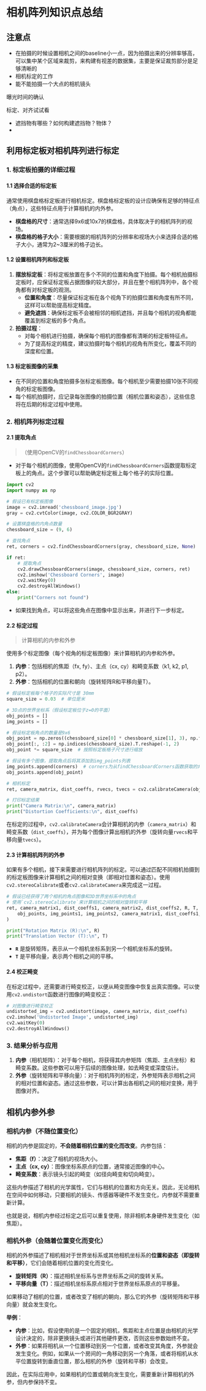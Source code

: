 # 相机阵列知识点总结

## 注意点

- 在拍摄的时候设置相机之间的baseline小一点，因为拍摄出来的分辨率够高，可以集中某个区域来裁剪，来构建有视差的数据集，主要是保证裁剪部分是足够清晰的
- 相机标定的工作
- 能不能拍摄一个大点的相机镜头

曝光时间的确认

标定、对齐试试看



- 遮挡物有哪些？如何构建遮挡物？物体？
- 

## 利用标定板对相机阵列进行标定

### 1. 标定板拍摄的详细过程

#### 1.1 选择合适的标定板

通常使用棋盘格标定板进行相机标定。棋盘格标定板的设计应确保有足够的特征点（角点），这些特征点用于计算相机的内外参。

- **棋盘格的尺寸**：通常选择9x6或10x7的棋盘格，具体取决于的相机阵列的视场。
- **棋盘格的格子大小**：需要根据的相机阵列的分辨率和视场大小来选择合适的格子大小，通常为2~3厘米的格子边长。

#### 1.2 设置相机阵列和标定板

1. **摆放标定板**：将标定板放置在多个不同的位置和角度下拍摄。每个相机拍摄标定板时，应保证标定板占据图像的较大部分，并且在整个相机阵列中，各个视角都有对标定板的观测。
   - **位置和角度**：尽量保证标定板在各个视角下的拍摄位置和角度有所不同，这样可以帮助提高标定精度。
   - **避免遮挡**：确保标定板不会被相邻的相机遮挡，并且每个相机的视角都能覆盖到标定板的多个角点。
2. **拍摄过程**：
   - 对每个相机进行拍摄，确保每个相机的图像都有清晰的标定板特征点。
   - 为了提高标定的精度，建议拍摄时每个相机的视角有所变化，覆盖不同的深度和位置。

#### 1.3 标定板图像的采集

- 在不同的位置和角度拍摄多张标定板图像。每个相机至少需要拍摄10张不同视角的标定板图像。
- 每个相机拍摄时，应记录每张图像的拍摄位置（相机位置和姿态），这些信息将在后期的标定过程中使用。

### 2. 相机阵列标定过程

#### 2.1 提取角点

> （使用OpenCV的`findChessboardCorners`）

- 对于每个相机的图像，使用OpenCV的`findChessboardCorners`函数提取标定板上的角点。这个步骤可以帮助确定标定板上每个格子的实际位置。

```python
import cv2
import numpy as np

# 假设已有标定板图像
image = cv2.imread('chessboard_image.jpg')
gray = cv2.cvtColor(image, cv2.COLOR_BGR2GRAY)

# 设置棋盘格的内角点数量
chessboard_size = (9, 6)

# 查找角点
ret, corners = cv2.findChessboardCorners(gray, chessboard_size, None)

if ret:
    # 提取角点
    cv2.drawChessboardCorners(image, chessboard_size, corners, ret)
    cv2.imshow('Chessboard Corners', image)
    cv2.waitKey(0)
    cv2.destroyAllWindows()
else:
    print("Corners not found")
```

- 如果找到角点，可以将这些角点在图像中显示出来，并进行下一步标定。

#### 2.2 标定过程

> 计算相机的内参和外参

使用多个标定图像（每个视角的标定板图像）来计算相机的内参和外参。

1. **内参**：包括相机的焦距（fx, fy）、主点（cx, cy）和畸变系数（k1, k2, p1, p2）。
2. **外参**：包括相机的位置和朝向（旋转矩阵R和平移向量T）。

```python
# 假设标定板每个格子的实际尺寸是 30mm
square_size = 0.03  # 单位是米

# 3D点的世界坐标系（假设标定板位于z=0的平面）
obj_points = []
img_points = []

# 假设标定板角点的数量是9x6
obj_point = np.zeros((chessboard_size[0] * chessboard_size[1], 3), np.float32)
obj_point[:, :2] = np.indices(chessboard_size).T.reshape(-1, 2)
obj_point *= square_size  # 按照标定板格子尺寸进行缩放

# 假设有多个图像，提取角点后将其添加到img_points列表
img_points.append(corners)  # corners为从findChessboardCorners函数获取的角点
obj_points.append(obj_point)

# 相机标定
ret, camera_matrix, dist_coeffs, rvecs, tvecs = cv2.calibrateCamera(obj_points, img_points, gray.shape[::-1], None, None)

# 打印标定结果
print("Camera Matrix:\n", camera_matrix)
print("Distortion Coefficients:\n", dist_coeffs)
```

在标定的过程中，`cv2.calibrateCamera`会计算相机的内参（`camera_matrix`）和畸变系数（`dist_coeffs`），并为每个图像计算出相机的外参（旋转向量`rvecs`和平移向量`tvecs`）。

#### 2.3 计算相机阵列的外参

如果有多个相机，接下来需要进行相机阵列的标定。可以通过匹配不同相机拍摄到的标定板图像来计算相机之间的相对变换（即相对位置和姿态）。使用`cv2.stereoCalibrate`或者`cv2.calibrateCamera`来完成这一过程。

```python
# 假设已经获得了两个相机的角点图像和3D世界坐标系中的角点
# 使用`cv2.stereoCalibrate`来计算相机之间的相对旋转和平移
ret, camera_matrix1, dist_coeffs1, camera_matrix2, dist_coeffs2, R, T, E, F = cv2.stereoCalibrate(
    obj_points, img_points1, img_points2, camera_matrix1, dist_coeffs1, camera_matrix2, dist_coeffs2, gray.shape[::-1], criteria, flags
)

print("Rotation Matrix (R):\n", R)
print("Translation Vector (T):\n", T)
```

- **`R`** 是旋转矩阵，表示从一个相机坐标系到另一个相机坐标系的旋转。
- **`T`** 是平移向量，表示两个相机之间的平移。

#### 2.4 校正畸变

在标定过程中，还需要进行畸变校正，以便从畸变图像中恢复出真实图像。可以使用`cv2.undistort`函数进行图像的畸变校正：

```python
# 对图像进行畸变校正
undistorted_img = cv2.undistort(image, camera_matrix, dist_coeffs)
cv2.imshow('Undistorted Image', undistorted_img)
cv2.waitKey(0)
cv2.destroyAllWindows()
```

### 3. 结果分析与应用

1. **内参**（相机矩阵）：对于每个相机，将获得其内参矩阵（焦距、主点坐标）和畸变系数。这些参数可以用于后续的图像处理，如去畸变或深度估计。
2. **外参**（旋转矩阵和平移向量）：对于相机阵列的标定，外参矩阵表示相机之间的相对位置和姿态。通过这些参数，可以计算出各相机之间的相对变换，用于图像对齐。



## 相机内参外参

### **相机内参（不随位置变化）**

相机的内参是固定的，**不会随着相机位置的变化而改变**。内参包括：

- **焦距（f）**：决定了相机的视场大小。
- **主点（cx, cy）**：图像坐标系原点的位置，通常接近图像的中心。
- **畸变系数**：表示镜头引起的畸变（如径向畸变和切向畸变）。

这些内参描述了相机的光学属性，它们与相机的位置和方向无关。因此，无论相机在空间中如何移动，只要相机的镜头、传感器等硬件不发生变化，内参就不需要重新计算。

也就是说，相机内参经过标定之后可以重复使用，除非相机本身硬件发生变化（如焦距）。

### **相机外参（会随着位置变化而变化）**

相机的外参描述了相机相对于世界坐标系或其他相机坐标系的**位置和姿态（即旋转和平移）**，它们会随着相机位置的变化而变化。

- **旋转矩阵（R）**：描述相机坐标系与世界坐标系之间的旋转关系。
- **平移向量（T）**：描述相机坐标系原点相对于世界坐标系原点的平移量。

如果移动了相机的位置，或者改变了相机的朝向，那么它的外参（旋转矩阵和平移向量）就会发生变化。

**举例**：

- **内参**：比如，假设使用的是一个固定的相机，焦距和主点位置是由相机的光学设计决定的，除非更换镜头或进行其他硬件更改，否则这些参数始终不变。
- **外参**：如果将相机从一个位置移动到另一个位置，或者改变其角度，外参就会发生变化。例如，如果从一个房间的一角移动到另一个角落，或者将相机从水平位置旋转到垂直位置，那么相机的外参（旋转和平移）会改变。

因此，在实际应用中，如果相机的位置或朝向发生变化，需要重新计算相机的外参，但内参保持不变。